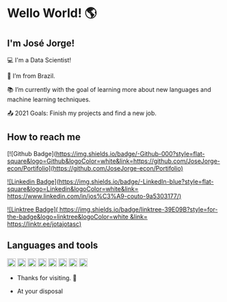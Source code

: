 # Wello World! :earth_americas:

 ## I'm José Jorge!

 

:computer: I'm a Data Scientist!

:house_with_garden: I’m from Brazil.

:books: I’m currently with the goal of learning more about new languages and machine learning techniques.

:outbox_tray: 2021 Goals: Finish my projects and find a new job.

 

## How to reach me 

[![Github Badge](https://img.shields.io/badge/-Github-000?style=flat-square&logo=Github&logoColor=white&link=https://github.com/JoseJorge-econ/Portifolio](https://github.com/JoseJorge-econ/Portifolio)

[![Linkedin Badge](https://img.shields.io/badge/-LinkedIn-blue?style=flat-square&logo=Linkedin&logoColor=white&link= https://www.linkedin.com/in/jos%C3%A9-couto-9a5303177/)](https://www.linkedin.com/in/jos%C3%A9-couto-9a5303177/)

[![Linktree Badge](	https://img.shields.io/badge/linktree-39E09B?style=for-the-badge&logo=linktree&logoColor=white
&link= https://linktr.ee/jotajotasc)](https://linktr.ee/jotajotasc)


## Languages and tools

<code><img height="20" src= "https://img.shields.io/badge/Python-FFD43B?style=for-the-badge&logo=python&logoColor=darkgreen"></code>
<code><img height="20" src= "https://img.shields.io/badge/Numpy-777BB4?style=for-the-badge&logo=numpy&logoColor=white"></code>
<code><img height="20" src= "https://img.shields.io/badge/Pandas-2C2D72?style=for-the-badge&logo=pandas&logoColor=white"></code>
<code><img height="20" src= "https://img.shields.io/badge/R-276DC3?style=for-the-badge&logo=r&logoColor=white"></code>
<code><img height="20" src= "https://img.shields.io/badge/Jupyter-F37626.svg?&style=for-the-badge&logo=Jupyter&logoColor=white"></code>
<code><img height="20" src= "https://img.shields.io/badge/PowerBI-F2C811?style=for-the-badge&logo=Power%20BI&logoColor=white"></code>
<code><img height="20" src= "https://img.shields.io/badge/Microsoft_Office-D83B01?style=for-the-badge&logo=microsoft-office&logoColor=white"></code>
<code><img height="20" src= "https://img.shields.io/badge/Visual_Studio_Code-0078D4?style=for-the-badge&logo=visual%20studio%20code&logoColor=white"></code>







- Thanks for visiting. :wave:

- At your disposal 
